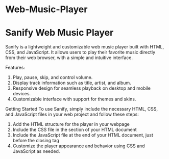 # Web-Music-Player

# Sanify Web Music Player

Sanify is a lightweight and customizable web music player built with HTML, CSS, and JavaScript. It allows users to play their favorite music directly from their web browser, with a simple and intuitive interface.

Features:
1) Play, pause, skip, and control volume.
2) Display track information such as title, artist, and album.
3) Responsive design for seamless playback on desktop and mobile devices.
4) Customizable interface with support for themes and skins.

Getting Started
To use Sanify, simply include the necessary HTML, CSS, and JavaScript files in your web project and follow these steps:
1) Add the HTML structure for the player in your webpage
2) Include the CSS file in the <head> section of your HTML document
3) Include the JavaScript file at the end of your HTML document, just before the closing </body> tag
4) Customize the player appearance and behavior using CSS and JavaScript as needed.
